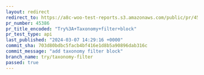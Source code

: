 ```yaml
---
layout: redirect
redirect_to: https://a8c-woo-test-reports.s3.amazonaws.com/public/pr/45386/api/index.html
pr_number: 45386
pr_title_encoded: "Try%3A+Taxonomy+filter+block"
pr_test_type: api
last_published: "2024-03-07 14:29:16 +0000"
commit_sha: 703d80bdbc5facb4bf416e1d8b5a90896dab316c
commit_message: "add taxonomy filter block"
branch_name: try/taxonomy-filter
passed: true
---
```

